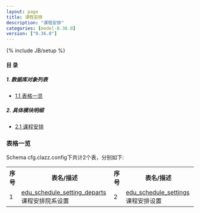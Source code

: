 ```yaml
---
layout: page
title: 课程安排 
description: "课程安排"
categories: [model-0.36.0]
version: ["0.36.0"]
---
```

{% include JB/setup %}

#### 目 录

##### 1. 数据库对象列表
  * [1.1 表格一览](index.html#表格一览)

##### 2. 具体模块明细
* [2.1 课程安排](/model/cfg/clazz.config/all.html)

### 表格一览
Schema cfg.clazz.config下共计2个表，分别如下:

<table class="table table-bordered table-striped table-condensed">
  <tr>
    <th class="info_header text-center">序号</th>
    <th class="info_header">表名/描述</th>
    <th class="info_header text-center">序号</th>
    <th class="info_header">表名/描述</th>
  </tr>
  <tr>
    <td>1</td>
    <td><a href="/model/cfg/clazz.config/all.html#表格-edu_schedule_setting_departs-课程安排院系设置">edu_schedule_setting_departs</a> 课程安排院系设置</td>
    <td>2</td>
    <td><a href="/model/cfg/clazz.config/all.html#表格-edu_schedule_settings-课程安排设置">edu_schedule_settings</a> 课程安排设置</td>
  </tr>
</table>

